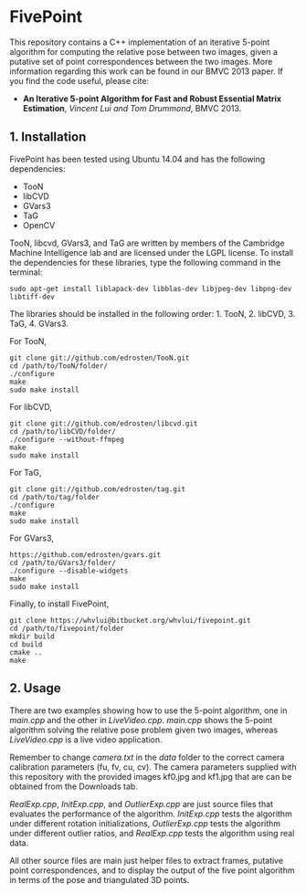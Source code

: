 # FivePoint #

This repository contains a C++ implementation of an iterative 5-point algorithm for computing the relative pose between two images, given a putative set of point correspondences between the two images. More information regarding this work can be found in our BMVC 2013 paper. If you find the code useful, please cite:

* **An Iterative 5-point Algorithm for Fast and Robust Essential Matrix Estimation**, *Vincent Lui and Tom Drummond*, BMVC 2013.

## 1. Installation

FivePoint has been tested using Ubuntu 14.04 and has the following dependencies:

* TooN
* libCVD
* GVars3
* TaG
* OpenCV

TooN, libcvd, GVars3, and TaG are written by members of the Cambridge Machine Intelligence lab and are licensed under the LGPL license. To install the dependencies for these libraries, type the following command in the terminal:

    sudo apt-get install liblapack-dev libblas-dev libjpeg-dev libpng-dev libtiff-dev

The libraries should be installed in the following order: 1. TooN, 2. libCVD, 3. TaG, 4. GVars3.

For TooN,

    git clone git://github.com/edrosten/TooN.git
    cd /path/to/TooN/folder/
    ./configure
    make
    sudo make install

For libCVD,

    git clone git://github.com/edrosten/libcvd.git
    cd /path/to/libCVD/folder/
    ./configure --without-ffmpeg
    make
    sudo make install

For TaG,

    git clone git://github.com/edrosten/tag.git
    cd /path/to/tag/folder
    ./configure
    make
    sudo make install

For GVars3,

    https://github.com/edrosten/gvars.git
    cd /path/to/GVars3/folder/
    ./configure --disable-widgets
    make
    sudo make install

Finally, to install FivePoint,

    git clone https://whvlui@bitbucket.org/whvlui/fivepoint.git
    cd /path/to/fivepoint/folder
    mkdir build
    cd build
    cmake ..
    make

## 2. Usage

There are two examples showing how to use the 5-point algorithm, one in *main.cpp* and the other in *LiveVideo.cpp*. *main.cpp* shows the 5-point algorithm solving the relative pose problem given two images, whereas *LiveVideo.cpp* is a live video application.

Remember to change *camera.txt* in the *data* folder to the correct camera calibration parameters (fu, fv, cu, cv). The camera parameters supplied with this repository with the provided images kf0.jpg and kf1.jpg that are can be obtained from the Downloads tab.

*RealExp.cpp*, *InitExp.cpp*, and *OutlierExp.cpp* are just source files that evaluates the performance of the algorithm. *InitExp.cpp* tests the algorithm under different rotation initializations, *OutlierExp.cpp* tests the algorithm under different outlier ratios, and *RealExp.cpp* tests the algorithm using real data.

All other source files are main just helper files to extract frames, putative point correspondences, and to display the output of the five point algorithm in terms of the pose and triangulated 3D points.